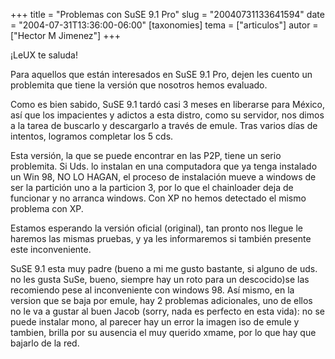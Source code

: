 +++
title = "Problemas con SuSE 9.1 Pro"
slug = "20040731133641594"
date = "2004-07-31T13:36:00-06:00"
[taxonomies]
tema = ["articulos"]
autor = ["Hector M Jimenez"]
+++

¡LeUX te saluda!

Para aquellos que están interesados en SuSE 9.1 Pro, dejen les cuento un
problemita que tiene la versión que nosotros hemos evaluado.

<!-- more -->
Como es bien sabido, SuSE 9.1 tardó casi 3 meses en liberarse para
México, así que los impacientes y adictos a esta distro, como su
servidor, nos dimos a la tarea de buscarlo y descargarlo a través de
emule. Tras varios días de intentos, logramos completar los 5 cds.

Esta versión, la que se puede encontrar en las P2P, tiene un serio
problemita. Si Uds. lo instalan en una computadora que ya tenga
instalado un Win 98, NO LO HAGAN, el proceso de instalación mueve a
windows de ser la partición uno a la particion 3, por lo que el
chainloader deja de funcionar y no arranca windows. Con XP no hemos
detectado el mismo problema con XP.

Estamos esperando la versión oficial (original), tan pronto nos llegue
le haremos las mismas pruebas, y ya les informaremos si también presente
este inconveniente.

SuSE 9.1 esta muy padre (bueno a mi me gusto bastante, si alguno de uds.
no les gusta SuSe, bueno, siempre hay un roto para un descocido)se las
recomiendo pese al inconveniente con windows 98. Así mismo, en la
version que se baja por emule, hay 2 problemas adicionales, uno de ellos
no le va a gustar al buen Jacob (sorry, nada es perfecto en esta vida):
no se puede instalar mono, al parecer hay un error la imagen iso de
emule y tambien, brilla por su ausencia el muy querido xmame, por lo que
hay que bajarlo de la red.


